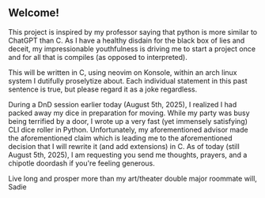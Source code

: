 ## Welcome!

This project is inspired by my professor saying that python is more similar to ChatGPT than C. As I have a healthy disdain for the black box of lies and deceit, my impressionable youthfulness is driving me to start a project once and for all that is compiles (as opposed to interpreted). 

This will be written in C, using neovim on Konsole, within an arch linux system I dutifully proselytize about. Each individual statement in this past sentence is true, but please regard it as a joke regardless. 

During a DnD session earlier today (August 5th, 2025), I realized I had packed away my dice in preparation for moving. While my party was busy being terrified by a door, I wrote up a very fast (yet immensely satisfying) CLI dice roller in Python. Unfortunately, my aforementioned advisor made the aforementioned claim which is leading me to the aforementioned decision that I will rewrite it (and add extensions) in C. As of today (still August 5th, 2025), I am requesting you send me thoughts, prayers, and a chipotle doordash if you're feeling generous. 

Live long and prosper more than my art/theater double major roommate will, 
Sadie
